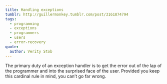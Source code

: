 ```yaml
---
title: Handling exceptions
tumblr: http://guillermonkey.tumblr.com/post/3161874794
tags:
  - programming
  - exceptions
  - programmers
  - users
  - error-recovery
quote:
  author: Verity Stob
---
```


The primary duty of an exception handler is to get the error out of the lap of the programmer and into the surprised face of the user. Provided you keep this cardinal rule in mind, you can’t go far wrong.
